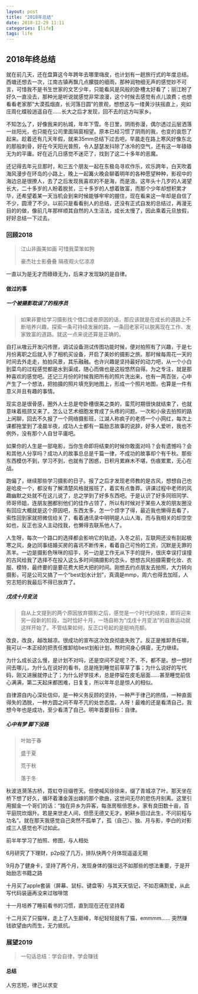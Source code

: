 ```yaml
---
layout: post
title: "2018年总结"
date: 2018-12-29 11:11
categories: [life]
tags: life
---
```


## 2018年终总结 

就在前几天，还在盘算这今年跨年去哪里嗨皮，也计划有一趟旅行式的年度总结。西塘还想去一次，江南古镇再飘几点朦胧的细雨，那种润物细无声的感觉妙不可言，可惜我不是书生世家的文艺少年，只能看风是风般的卧槽太好看了；丽江盼了好久一直没去，那种光是听说就感觉非常浪漫，这个时候去感觉有点儿浪费；也想看看老家那“大漠孤烟直，长河落日圆”的景观，想想这与一缕黄沙扶摇直上，宛如庄周化蝶般逍遥自在……长大之后才发现，回不去的远方叫家乡。 

不知怎么了，好像我来的杭城，年年下雪。冬日里，阴雨弥漫，偶尔透过云层洒落一丝阳光，也只能在公司里面隔窗相望。原本已经习惯了阴雨的我，也变的哀怨了起来。趁着还有几天年假，就来35mm总结下过去吧，早晨走在路上寒风好像东北的那般刺骨，好在今天阳光普照，令人瑟瑟发抖除了冰冷的空气，还有这一年碌碌无为的平庸。好在近几日感觉不迷茫了，找到了这二十多年的恶魔。 

还记得去年元旦那时，和三五个朋友一起在东极岛寻欢作乐，欢乐跨年，白天吹着海风漫步在环岛的小路上，晚上一起篝火晚会聊着明年的各种愿望种种，影视中的海边总是很撩人，去了之后发现我喜欢的不是海，而是浪。这年头十几岁的人渴望长大，二十多岁的人盼着脱贫，三十多岁的人想着致富，而那个少年却想积累才华，还希望着某一天当机会到来时候能够牢牢的握住，现在看来这一年却是自信了不少，圆滑了不少。以前只是看看别人的总结，还没有正式自发的总结过，再漫无目的的做，像前几年那样顺其自然的人生活法，成长太慢了，因此乘着元旦放假，好好总结一下过去。 

### 回顾2018 

> 江山非画美如画 可惜我菜笨如狗
>
>  豪杰壮士影叠叠 隔夜观火忆凉凉 

一直以为是无才而碌碌无为，后来才发现缺的是自律。 

#### 做过的事 

##### 一个被摄影耽误了的程序员 

> 如果非要给学习摄影找个借口或者原因的话，那应该就是在成长的道路上不断培养兴趣，探索一条可持续发展的路，一条回老家可以脱离现在工作、发家致富的道路。就这一点来说还算是正确的。 

自打从嗷云开发闪传匣，调试设备测试传图功能时候，便对拍照有了兴趣，于是七月份离职之后就入手了相机买设备，开启了美妙的摄影之旅。那时候每周花一天的时间去外走走，拍拍风景，其乐融融。也许兴趣是坚持最好的动力吧，从一个小白到菜鸟的过程感觉都是水到渠成，随心而做也是这般悠然自得。为之专注，就是那种喜欢的感觉吧。还记三月份的时候我把所有的照片洗出来，也有一两百张，心中产生了一个想法，把拍摄的照片填充到地图上，形成一个照片地图，也算是一件有意义并且有趣的事情。 

现实总是很骨感，圈外人士总是夸卧槽很美之类的，蛮荒时期很快就结束了，也就意味着瓶颈又来了。怎么让艺术细胞发育成了头疼的问题。一次和小泉去拍照的路上闲聊，回去不久报了一个网络摄影班，江湖人称疯子的老师一个小网红，每次上课都拖堂到了凌晨半夜，成功人士都有一篇励志故事的说辞，好多人爱听，我也不例外，没有那个人自甘平庸吧。 

如果你的人生是一部电影，当你生命即将结束的时候你敢面对吗？会有遗憾吗？会和其他人分享吗？成功人的故事总总是千篇一律，不成功的故事却个有千秋。那些东西模仿不到，学习不到，也就有了困惑，日积月累麻木不堪，伤痕累累，无心在战。 

跑偏了，继续那些学习摄影的日子。报了之后才发现老师教的是古风，想想自己也是哈皮一个，都没有了解清楚风格就报班了，着实有点鲁莽。讲课过程中老师的风趣幽默之处就不在这儿说了，总之学到了好多东西吧。于是认识了好多同班同学、师哥师姐，连朋友圈都别他们的佳作占领了，所以有时候对于某些人发的朋友圈没有回应大概就是这个原因吧，东西太多，怎一个烦字了得，最近我也懒得去看了，索性回到家就把微信给关了，看着通讯录中明明是人山人海，而与我相关的却空空如也，反正也没人主动找我，也懒得去联系他人了。 

人生呀，每次一个路口的选择都会影响它的轨迹。入冬之前，互联网还没有刮起极寒之风，身边同事结婚买房的喜讯不断传来，看着自己可怜的工资，沉默是无罪的羔羊。一边是摄影色咪咪的招手，另一边是工作无从下手的提升，很庆幸误打误撞的古风给我了选择不在投入这么多时间搞摄影的念头，想想古风拍摄需要化妆、衣服、模特，最终要的是要花费大把大把的时间。刚想去约点朋友去拍照，大力转向摄影，可是公司又搞了一个“best划水计划”，真滴是mmp，周六也得去加班，人穷志短的我最后不得已放弃了。 

##### 戊戌十月变法 

> 自从上文提到的两个原因放弃摄影之后，感觉是一个时代的结束，即将迎来另一段新的阶段，当时恰好十月，一场自称为“戊戌十月变法”的自救运动就这样开始了。不管结果如何，反正口号起的是挺响亮额。 

改良，改良，越改越凉。很成功的宣布这次改良彻底失败了。反正是推卸责任嘛，我可以一本正经的把责任推卸给best划船计划，熬时间身心俱疲，无力继续。 

为什么成长这么慢，是计划不对吗，还是空间不足呢？不，不，都不是。想一想时间去哪儿，为什么在说好的看书，总是拖到睡觉前草草了事；为什么说好的写代码，刚又进展就停止了；为什么好学技术，总是停留在皮毛层面……甚至睡觉前信心满满，第二天起床都困难，日复复，所以年年总是惊人的相似。 

自律源自内心深处信仰，是一种义务反顾的坚持，一种严于律己的热情，一种直面得失的洒脱，一种方圆之间不卑不亢的处世态度。人呀！最难的还是看清自己，我想今年也是成功，至少看清了自己。明年首要目标：自律。 

##### 心中有梦 脚下没路 

> 叶始于春 
>
> 盛于夏 
>
> 荒于秋 
>
> 落于冬 

秋波涟漪荡古桥，霓虹夺目缀苍天。但使喊风徐徐来，缀了青城凉了叶。那天坐在桥下想了好久，循环着潘金莲出嫁的那个歌曲，这世间无尽的悲伤月别离。这里引用掘金一个哥们的话：“独在异乡为异客，每涨房租倍思乡。家有良田数十亩，百平庭院炊烟升。若是来世走人间，但愿无德又无才。躬耕乡田过此生，不问前程与功名”。就在那天我感觉自己突然不孤单了，孤（自己）、独、月与影，李白的对影成三人感觉也不过如此。 

前半年学习了拍照、修图，与人相处 

6月研究了下理财，p2p投了几万，排队快两个月体现遥遥无期 

9月办了健身卡，坚持了两个月，发现身体的强壮远不如那些的想法重要，于是开始励志书籍之路 

十月买了apple套装（屏幕、鼠标、键盘等）与其天天惦记，不如忍痛割爱，从此写代码装逼再没来过咖啡馆 

十一月培养了睡前看书的习惯，直到现在还在坚持着 

十二月买了只猫咪，走上了人生巅峰，年纪轻轻就有了猫，emmmm…… 突然赚钱欲望由内而生，无力抵抗。 

### 展望2019 

> 一句话总结：学会自律，学会赚钱 

#### 总结 

人穷志短，律己以求变 